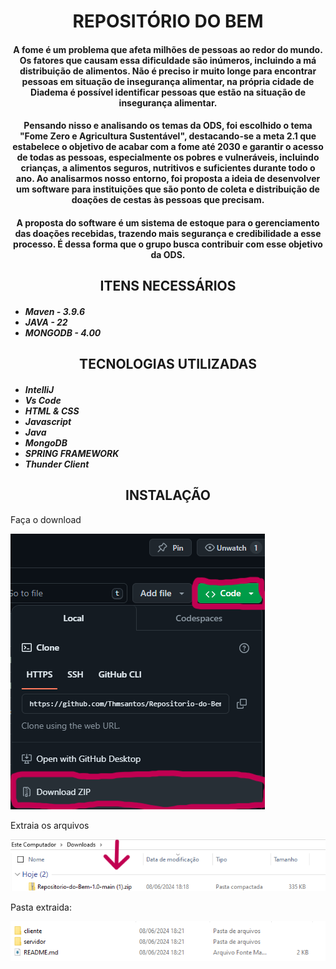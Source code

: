 <h1 style="text-align:center;">REPOSITÓRIO DO BEM</h1>

<h4 style="text-align:center;">
  A fome é um problema que afeta milhões de pessoas ao redor do mundo. Os fatores que causam essa dificuldade são inúmeros, incluindo a má distribuição de alimentos. Não é preciso ir muito longe para encontrar pessoas em situação de insegurança alimentar, na própria cidade de Diadema é possível identificar pessoas que estão na situação de insegurança alimentar.
</h4>

<h4 style="text-align:center;">
  Pensando nisso e analisando os temas da ODS, foi escolhido o tema "Fome Zero e Agricultura Sustentável", destacando-se a meta 2.1 que estabelece o objetivo de acabar com a fome até 2030 e garantir o acesso de todas as pessoas, especialmente os pobres e vulneráveis, incluindo crianças, a alimentos seguros, nutritivos e suficientes durante todo o ano. Ao analisarmos nosso entorno, foi proposta a ideia de desenvolver um software para instituições que são ponto de coleta e distribuição de doações de cestas às pessoas que precisam.
</h4>

<h4 style="text-align:center;">
  A proposta do software é um sistema de estoque para o gerenciamento das doações recebidas, trazendo mais segurança e credibilidade a esse processo. É dessa forma que o grupo busca contribuir com esse objetivo da ODS.
</h4>

<h2 style="text-align:center;">ITENS NECESSÁRIOS</h2>
<h5>
    <ul>
        <li>Maven - 3.9.6</li>
        <li>JAVA - 22</li>
        <li>MONGODB - 4.00</li>
    </ul>
</h5>

<h2 style="text-align:center;">TECNOLOGIAS UTILIZADAS</h2>
<h5>
    <ul>
        <li>IntelliJ</li>
        <li>Vs Code</li>
        <li>HTML & CSS</li>
        <li>Javascript</li>
        <li>Java</li>
        <li>MongoDB</li>
        <li>SPRING FRAMEWORK</li>
        <li>Thunder Client</li>
    </ul>
</h5>


<h2 style="text-align:center;">INSTALAÇÃO</h2>
<p>Faça o download</p>
<img src="./images/download.png">

<p>Extraia os arquivos</p>
<img src="./images/extrair.png">

<p>Pasta extraida:</p>
<img src="./images/extraido.png">

